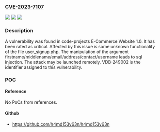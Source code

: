 ### [CVE-2023-7107](https://cve.mitre.org/cgi-bin/cvename.cgi?name=CVE-2023-7107)
![](https://img.shields.io/static/v1?label=Product&message=E-Commerce%20Website&color=blue)
![](https://img.shields.io/static/v1?label=Version&message=%3D%201.0%20&color=brighgreen)
![](https://img.shields.io/static/v1?label=Vulnerability&message=CWE-89%20SQL%20Injection&color=brighgreen)

### Description

A vulnerability was found in code-projects E-Commerce Website 1.0. It has been rated as critical. Affected by this issue is some unknown functionality of the file user_signup.php. The manipulation of the argument firstname/middlename/email/address/contact/username leads to sql injection. The attack may be launched remotely. VDB-249002 is the identifier assigned to this vulnerability.

### POC

#### Reference
No PoCs from references.

#### Github
- https://github.com/h4md153v63n/h4md153v63n

